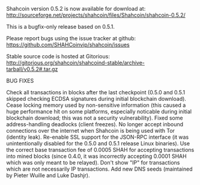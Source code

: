 Shahcoin version 0.5.2 is now available for download at:
http://sourceforge.net/projects/shahcoin/files/Shahcoin/shahcoin-0.5.2/

This is a bugfix-only release based on 0.5.1.

Please report bugs using the issue tracker at github:
https://github.com/SHAHCoinvip/shahcoin/issues

Stable source code is hosted at Gitorious:
http://gitorious.org/shahcoin/shahcoind-stable/archive-tarball/v0.5.2#.tar.gz

BUG FIXES

Check all transactions in blocks after the last checkpoint (0.5.0 and 0.5.1 skipped checking ECDSA signatures during initial blockchain download).
Cease locking memory used by non-sensitive information (this caused a huge performance hit on some platforms, especially noticable during initial blockchain download; this was
not a security vulnerability).
Fixed some address-handling deadlocks (client freezes).
No longer accept inbound connections over the internet when Shahcoin is being used with Tor (identity leak).
Re-enable SSL support for the JSON-RPC interface (it was unintentionally disabled for the 0.5.0 and 0.5.1 release Linux binaries).
Use the correct base transaction fee of 0.0005 SHAH for accepting transactions into mined blocks (since 0.4.0, it was incorrectly accepting 0.0001 SHAH which was only meant to be relayed).
Don't show "IP" for transactions which are not necessarily IP transactions.
Add new DNS seeds (maintained by Pieter Wuille and Luke Dashjr).
